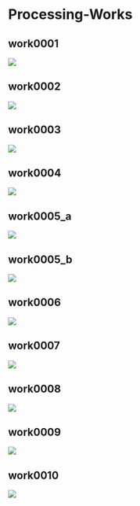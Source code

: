 # Processing-Works

## work0001
![](./img/work0001.png)

## work0002
![](./img/work0002.png)

## work0003
![](./img/work0003.png)

## work0004
![](./img/work0004.jpg)

## work0005_a
![](./img/work0005_a.jpg)

## work0005_b
![](./img/work0005_b.jpg)

## work0006
![](./img/work0006.jpg)

## work0007
![](./img/work0007.png)

## work0008
![](./img/work0008.png)

## work0009
![](./img/work0009.png)

## work0010
![](./img/work0010.png)
